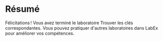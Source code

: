# Résumé

Félicitations ! Vous avez terminé le laboratoire Trouver les clés correspondantes. Vous pouvez pratiquer d'autres laboratoires dans LabEx pour améliorer vos compétences.
